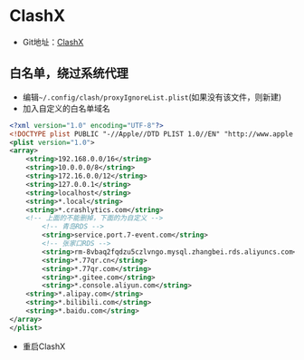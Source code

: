 # ClashX

- Git地址：[ClashX](https://github.com/yichengchen/clashX)

## 白名单，绕过系统代理
- 编辑`~/.config/clash/proxyIgnoreList.plist`(如果没有该文件，则新建)
- 加入自定义的白名单域名

```xml
<?xml version="1.0" encoding="UTF-8"?>
<!DOCTYPE plist PUBLIC "-//Apple//DTD PLIST 1.0//EN" "http://www.apple.com/DTDs/PropertyList-1.0.dtd">
<plist version="1.0">
<array>
	<string>192.168.0.0/16</string>
	<string>10.0.0.0/8</string>
	<string>172.16.0.0/12</string>
	<string>127.0.0.1</string>
	<string>localhost</string>
	<string>*.local</string>
	<string>*.crashlytics.com</string>
	<!-- 上面的不能删掉，下面的为自定义 -->
        <!-- 青岛RDS -->
        <string>service.port.7-event.com</string>
        <!-- 张家口RDS -->
        <string>rm-8vbaq2fqdzu5czlvngo.mysql.zhangbei.rds.aliyuncs.com</string>
        <string>*.77qr.cn</string>
        <string>*.77qr.com</string>
        <string>*.gitee.com</string>
        <string>*.console.aliyun.com</string>
	<string>*.alipay.com</string>
	<string>*.bilibili.com</string>
	<string>*.baidu.com</string>
</array>
</plist>
```

- 重启ClashX
